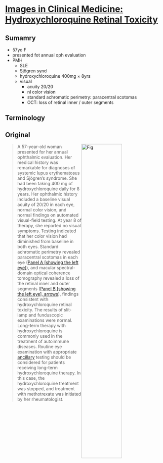 <!--
Filename: 	2019-04-25_57F.md
Project: 	/Users/shume/Developer/physician/NEJM/IiCM
Author: 	shumez <https://github.com/shumez>
Created: 	2019-04-26 10:35:1
Modified: 	2019-05-31 16:31:54
-----
Copyright (c) 2019 shumez
-->

# [Images in Clinical Medicine: Hydroxychloroquine Retinal Toxicity][2019_KimballGlennP_ProanoCinthia]

## Sumamry

* 57yo F
* presented fot annual oph evaluation
* PMH
	* SLE
	* Sjögren synd
	* hydroxychloroquine 400mg &times; 8yrs
	* visual 
		* acuity 20/20
		* nl color vision
		* standard achromatic perimetry: paracentral scotomas
		* OCT: loss of retinal inner / outer segments

## Terminology

## Original

[![Fig][fig]][fig]

> A 57-year-old woman presented for her annual ophthalmic evaluation. Her medical history was remarkable for diagnoses of systemic lupus erythematosus and Sjögren’s syndrome. She had been taking 400 mg of hydroxychloroquine daily for 8 years. Her ophthalmic history included a baseline visual acuity of 20/20 in each eye, normal color vision, and normal findings on automated visual-field testing. At year 8 of therapy, she reported no visual symptoms. Testing indicated that her color vision had diminished from baseline in both eyes. Standard achromatic perimetry revealed paracentral scotomas in each eye ([Panel A [showing the left eye]](#fig)), and macular spectral-domain optical coherence tomography revealed a loss of the retinal inner and outer segments ([Panel B [showing the left eye], arrows](#fig)), findings consistent with hydroxychloroquine retinal toxicity. The results of slit-lamp and funduscopic examinations were normal. Long-term therapy with hydroxychloroquine is commonly used in the treatment of autoimmune diseases. Routine eye examination with appropriate [ancillary] testing should be considered for patients receiving long-term hydroxychloroquine therapy. In this case, the hydroxychloroquine treatment was stopped, and treatment with methotrexate was initiated by her rheumatologist.



##
<!-- ref -->
[2019_KimballGlennP_ProanoCinthia]: https://www.nejm.org/doi/full/10.1056/NEJMicm1304542

<!-- fig -->
[fig]: https://www.nejm.org/na101/home/literatum/publisher/mms/journals/content/nejm/2019/nejm_2019.380.issue-17/nejmicm1304542/20190419/images/img_medium/nejmicm1304542_f1.jpeg

<!-- term -->
[ancillary]: #terminology "補助的な"

<style type="text/css">
	img{width: 51%; float: right;}
</style>
